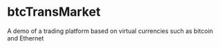# btcTransMarket
A demo of a trading platform based on virtual currencies such as bitcoin and Ethernet

